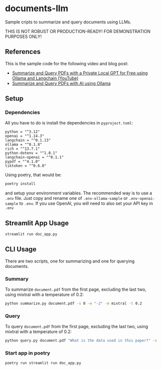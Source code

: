 # documents-llm

Sample cripts to summarize and query documents using LLMs.

THIS IS NOT ROBUST OR PRODUCTION-READY! FOR DEMONSTRATION PURPOSES ONLY!

## References

This is the sample code for the following video and blog post:

- [Summarize and Query PDFs with a Private Local GPT for Free using Ollama and Langchain (YouTube)](https://youtu.be/Tnu_ykn1HmI)
- [Summarize and Query PDFs with AI using Ollama](https://vincent.codes.finance/posts/documents-llm/)

## Setup

### Dependencies

All you have to do is install the dependencies in `pyproject.toml`:
```
python = "^3.12"
openai = "^1.14.3"
langchain = "^0.1.13"
ollama = "^0.1.8"
rich = "^13.7.1"
python-dotenv = "^1.0.1"
langchain-openai = "^0.1.1"
pypdf = "^4.1.0"
tiktoken = "^0.6.0"
```

Using poetry, that would be:

```bash
poetry install
```

and setup your environment variables. The recommended way is to use a `.env` file. Just copy
and rename one of `.env-ollama-sample` or `.env-openai-sample` to `.env`. If you use
OpenAI, you will need to also set your API key in `.env`


## Streamlit App Usage

```bash
streamlit run doc_app.py
```

## CLI Usage

There are two scripts, one for summarizing and one for querying documents.

### Summary

To summarize `document.pdf` from the first page, excluding the last two, using mixtral with a temperature of 0.2:

```bash
python summarize.py document.pdf -s 0 -e "-2" -m mixtral -t 0.2
```

### Query

To query `document.pdf` from the first page, excluding the last two, using mixtral with a temperature of 0.2:

```bash
python query.py document.pdf "What is the data used in this paper?" -s 0 -e "-2" -m mixtral -t 0.2
```

### Start app in poetry
```
poetry run streamlit run doc_app.py
```
